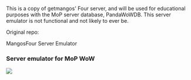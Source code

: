 This is a copy of getmangos' Four server, and will be used for educational purposes with the MoP server database, PandaWoWDB.
This server emulator is not functional and not likely to ever be.

Original repo:


MangosFour Server Emulator

### Server emulator for MoP WoW

[![](https://www.getmangos.eu/images/primus/blue/misc/logo.png)](http://www.getmangos.eu)&nbsp;

